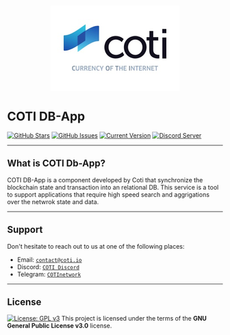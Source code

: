 <p align="center"><img src="/assets/logo-slogan-300x200.jpg"></p>

COTI DB-App
=============

[![GitHub Stars](https://img.shields.io/github/stars/coti-io/coti-db-app.svg)](https://github.com/coti-io/coti-db-app/stargazers)
[![GitHub Issues](https://img.shields.io/github/issues/coti-io/coti-db-app.svg)](https://github.com/coti-io/coti-db-app/issues)
[![Current Version](https://img.shields.io/badge/version-0.0.1--SNAPSHOT-yellow.svg)](https://github.com/coti-io/coti-db-app/)
[![Discord Server](https://img.shields.io/discord/386571547508473876.svg)](https://discord.me/coti)

---
## What is COTI Db-App?


COTI DB-App is a component developed by Coti that synchronize the blockchain state and transaction into an relational DB. This service is a tool to support applications that require high speed search and aggrigations over the netwrok state and data.


---
## Support
Don't hesitate to reach out to us at one of the following places:
- Email: <a href="https://coti.io/" target="_blank">`contact@coti.io`</a>
- Discord: <a href="https://discord.me/coti" target="_blank">`COTI Discord`</a>
- Telegram: <a href="https://t.me/COTInetwork" target="_blank">`COTInetwork`</a>
---
## License
[![License: GPL v3](https://img.shields.io/badge/License-GPLv3-blue.svg)](https://www.gnu.org/licenses/gpl-3.0)
This project is licensed under the terms of the **GNU General Public License v3.0** license.